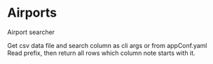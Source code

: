 # Airports
Airport searcher

Get csv data file and search column as cli args or from appConf.yaml  
Read prefix, then return all rows which column note starts with it.
